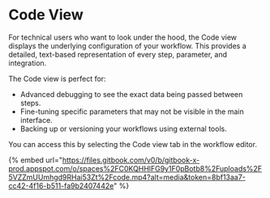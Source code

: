 # Code View

For technical users who want to look under the hood, the Code view displays the underlying configuration of your workflow. This provides a detailed, text-based representation of every step, parameter, and integration.

The Code view is perfect for:

* Advanced debugging to see the exact data being passed between steps.
* Fine-tuning specific parameters that may not be visible in the main interface.
* Backing up or versioning your workflows using external tools.

You can access this by selecting the Code view tab in the workflow editor.

{% embed url="https://files.gitbook.com/v0/b/gitbook-x-prod.appspot.com/o/spaces%2FC0KQHHlFG9y1F0pBotb8%2Fuploads%2F5VZZmUUmhgd9RHai53Zt%2Fcode.mp4?alt=media&token=8bf13aa7-cc42-4f16-b511-fa9b2407442e" %}
